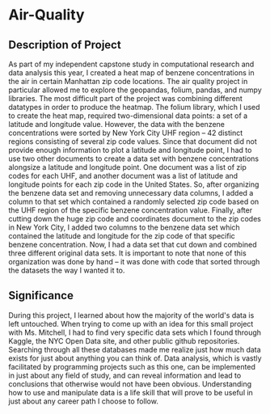 # Air-Quality

## Description of Project
As part of my independent capstone study in computational research and data analysis this year, I created a heat map of benzene concentrations in the air in certain Manhattan zip code locations. The air quality project in particular allowed me to explore the geopandas, folium, pandas, and numpy libraries. The most difficult part of the project was combining different datatypes in order to produce the heatmap. The folium library, which I used to create the heat map, required two-dimensional data points: a set of a latitude and longitude value. However, the data with the benzene concentrations were sorted by New York City UHF region – 42 distinct regions consisting of several zip code values. Since that document did not provide enough information to plot a latitude and longitude point, I had to use two other documents to create a data set with benzene concentrations alongsize a latitude and longitude point. One document was a list of zip codes for each UHF, and another document was a list of latitude and longitude points for each zip code in the United States. So, after organizing the benzene data set and removing unnecessary data columns, I added a column to that set which contained a randomly selected zip code based on the UHF region of the specific benzene concentration value. Finally, after cutting down the huge zip code and coordinates document to the zip codes in New York City, I added two columns to the benzene data set which contained the latitude and longitude for the zip code of that specific benzene concentration. Now, I had a data set that cut down and combined three different original data sets. It is important to note that none of this organization was done by hand – it was done with code that sorted through the datasets the way I wanted it to. 

## Significance
During this project, I learned about how the majority of the world's data is left untouched. When trying to come up with an idea for this small project with Ms. Mitchell, I had to find very specific data sets which I found through Kaggle, the NYC Open Data site, and other public github repositories. Searching through all these databases made me realize just how much data exists for just about anything you can think of. Data analysis, which is vastly facilitated by programming projects such as this one, can be implemented in just about any field of study, and can reveal information and lead to conclusions that otherwise would not have been obvious. Understanding how to use and manipulate data is a life skill that will prove to be useful in just about any career path I choose to follow. 
